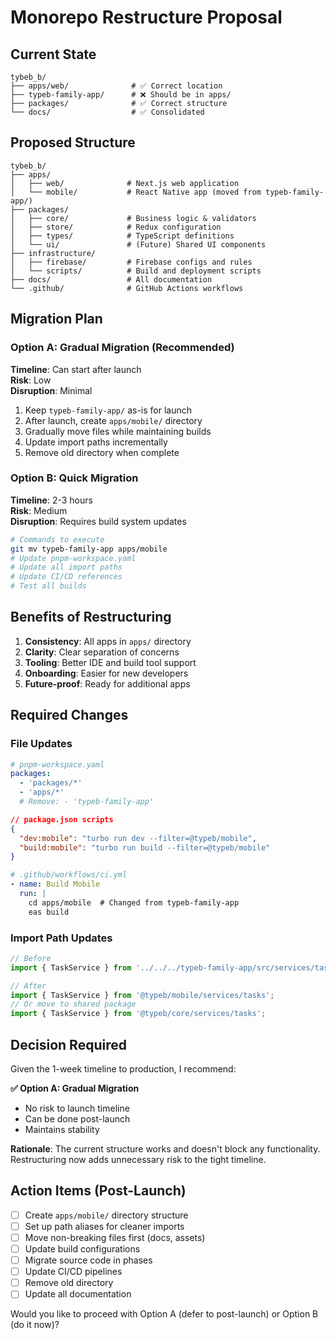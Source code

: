 # Monorepo Restructure Proposal

## Current State

```
tybeb_b/
├── apps/web/              # ✅ Correct location
├── typeb-family-app/      # ❌ Should be in apps/
├── packages/              # ✅ Correct structure
└── docs/                  # ✅ Consolidated
```

## Proposed Structure

```
tybeb_b/
├── apps/
│   ├── web/              # Next.js web application
│   └── mobile/           # React Native app (moved from typeb-family-app/)
├── packages/
│   ├── core/             # Business logic & validators
│   ├── store/            # Redux configuration
│   ├── types/            # TypeScript definitions
│   └── ui/               # (Future) Shared UI components
├── infrastructure/
│   ├── firebase/         # Firebase configs and rules
│   └── scripts/          # Build and deployment scripts
├── docs/                 # All documentation
└── .github/              # GitHub Actions workflows
```

## Migration Plan

### Option A: Gradual Migration (Recommended)
**Timeline**: Can start after launch  
**Risk**: Low  
**Disruption**: Minimal  

1. Keep `typeb-family-app/` as-is for launch
2. After launch, create `apps/mobile/` directory
3. Gradually move files while maintaining builds
4. Update import paths incrementally
5. Remove old directory when complete

### Option B: Quick Migration
**Timeline**: 2-3 hours  
**Risk**: Medium  
**Disruption**: Requires build system updates  

```bash
# Commands to execute
git mv typeb-family-app apps/mobile
# Update pnpm-workspace.yaml
# Update all import paths
# Update CI/CD references
# Test all builds
```

## Benefits of Restructuring

1. **Consistency**: All apps in `apps/` directory
2. **Clarity**: Clear separation of concerns
3. **Tooling**: Better IDE and build tool support
4. **Onboarding**: Easier for new developers
5. **Future-proof**: Ready for additional apps

## Required Changes

### File Updates
```yaml
# pnpm-workspace.yaml
packages:
  - 'packages/*'
  - 'apps/*'
  # Remove: - 'typeb-family-app'
```

```json
// package.json scripts
{
  "dev:mobile": "turbo run dev --filter=@typeb/mobile",
  "build:mobile": "turbo run build --filter=@typeb/mobile"
}
```

```yaml
# .github/workflows/ci.yml
- name: Build Mobile
  run: |
    cd apps/mobile  # Changed from typeb-family-app
    eas build
```

### Import Path Updates
```typescript
// Before
import { TaskService } from '../../../typeb-family-app/src/services/tasks';

// After
import { TaskService } from '@typeb/mobile/services/tasks';
// Or move to shared package
import { TaskService } from '@typeb/core/services/tasks';
```

## Decision Required

Given the 1-week timeline to production, I recommend:

**✅ Option A: Gradual Migration**
- No risk to launch timeline
- Can be done post-launch
- Maintains stability

**Rationale**: The current structure works and doesn't block any functionality. Restructuring now adds unnecessary risk to the tight timeline.

## Action Items (Post-Launch)

- [ ] Create `apps/mobile/` directory structure
- [ ] Set up path aliases for cleaner imports
- [ ] Move non-breaking files first (docs, assets)
- [ ] Update build configurations
- [ ] Migrate source code in phases
- [ ] Update CI/CD pipelines
- [ ] Remove old directory
- [ ] Update all documentation

Would you like to proceed with Option A (defer to post-launch) or Option B (do it now)?
